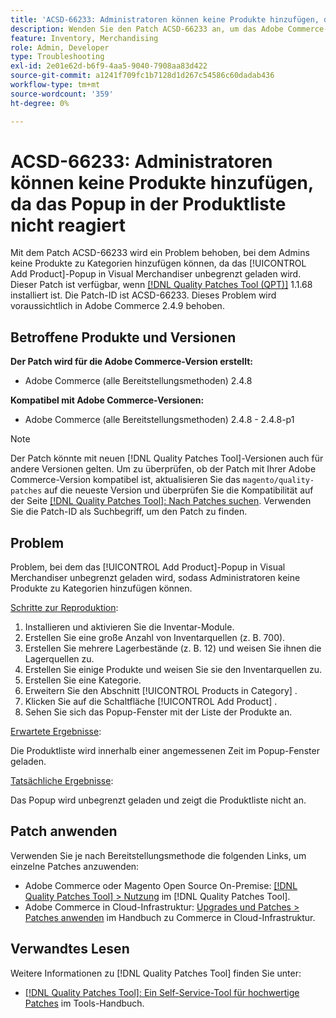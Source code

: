 ```yaml
---
title: 'ACSD-66233: Administratoren können keine Produkte hinzufügen, da das Popup in der Produktliste nicht reagiert'
description: Wenden Sie den Patch ACSD-66233 an, um das Adobe Commerce-Problem zu beheben, bei dem Admins keine Produkte zu Kategorien hinzufügen können, da das [!UICONTROL Add Product]-Popup in Visual Merchandiser unbegrenzt geladen wird.
feature: Inventory, Merchandising
role: Admin, Developer
type: Troubleshooting
exl-id: 2e01e62d-b6f9-4aa5-9040-7908aa83d422
source-git-commit: a1241f709fc1b7128d1d267c54586c60dadab436
workflow-type: tm+mt
source-wordcount: '359'
ht-degree: 0%

---
```


# ACSD-66233: Administratoren können keine Produkte hinzufügen, da das Popup in der Produktliste nicht reagiert

Mit dem Patch ACSD-66233 wird ein Problem behoben, bei dem Admins keine Produkte zu Kategorien hinzufügen können, da das [!UICONTROL Add Product]-Popup in Visual Merchandiser unbegrenzt geladen wird. Dieser Patch ist verfügbar, wenn [[!DNL Quality Patches Tool (QPT)]](/help/tools/quality-patches-tool/quality-patches-tool-to-self-serve-quality-patches.md) 1.1.68 installiert ist. Die Patch-ID ist ACSD-66233. Dieses Problem wird voraussichtlich in Adobe Commerce 2.4.9 behoben.

## Betroffene Produkte und Versionen

**Der Patch wird für die Adobe Commerce-Version erstellt:**

* Adobe Commerce (alle Bereitstellungsmethoden) 2.4.8

**Kompatibel mit Adobe Commerce-Versionen:**

* Adobe Commerce (alle Bereitstellungsmethoden) 2.4.8 - 2.4.8-p1

>[!NOTE]
>
>Der Patch könnte mit neuen [!DNL Quality Patches Tool]-Versionen auch für andere Versionen gelten. Um zu überprüfen, ob der Patch mit Ihrer Adobe Commerce-Version kompatibel ist, aktualisieren Sie das `magento/quality-patches` auf die neueste Version und überprüfen Sie die Kompatibilität auf der Seite [[!DNL Quality Patches Tool]: Nach Patches suchen](https://experienceleague.adobe.com/tools/commerce-quality-patches/index.html). Verwenden Sie die Patch-ID als Suchbegriff, um den Patch zu finden.

## Problem

Problem, bei dem das [!UICONTROL Add Product]-Popup in Visual Merchandiser unbegrenzt geladen wird, sodass Administratoren keine Produkte zu Kategorien hinzufügen können.

<u>Schritte zur Reproduktion</u>:

1. Installieren und aktivieren Sie die Inventar-Module.
1. Erstellen Sie eine große Anzahl von Inventarquellen (z. B. 700).
1. Erstellen Sie mehrere Lagerbestände (z. B. 12) und weisen Sie ihnen die Lagerquellen zu.
1. Erstellen Sie einige Produkte und weisen Sie sie den Inventarquellen zu.
1. Erstellen Sie eine Kategorie.
1. Erweitern Sie den Abschnitt [!UICONTROL Products in Category] .
1. Klicken Sie auf die Schaltfläche [!UICONTROL Add Product] .
1. Sehen Sie sich das Popup-Fenster mit der Liste der Produkte an.

<u>Erwartete Ergebnisse</u>:

Die Produktliste wird innerhalb einer angemessenen Zeit im Popup-Fenster geladen.

<u>Tatsächliche Ergebnisse</u>:

Das Popup wird unbegrenzt geladen und zeigt die Produktliste nicht an.

## Patch anwenden

Verwenden Sie je nach Bereitstellungsmethode die folgenden Links, um einzelne Patches anzuwenden:

* Adobe Commerce oder Magento Open Source On-Premise: [[!DNL Quality Patches Tool] > Nutzung](/help/tools/quality-patches-tool/usage.md) im [!DNL Quality Patches Tool].
* Adobe Commerce in Cloud-Infrastruktur: [Upgrades und Patches > Patches anwenden](https://experienceleague.adobe.com/docs/commerce-cloud-service/user-guide/develop/upgrade/apply-patches.html) im Handbuch zu Commerce in Cloud-Infrastruktur.

## Verwandtes Lesen

Weitere Informationen zu [!DNL Quality Patches Tool] finden Sie unter:

* [[!DNL Quality Patches Tool]: Ein Self-Service-Tool für hochwertige Patches](/help/tools/quality-patches-tool/quality-patches-tool-to-self-serve-quality-patches.md) im Tools-Handbuch.
